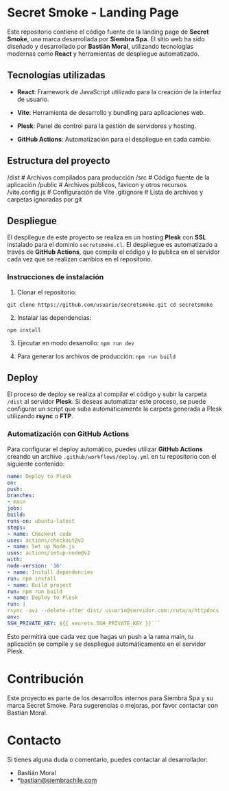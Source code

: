 # Secret Smoke - Landing Page

  

Este repositorio contiene el código fuente de la landing page de **Secret Smoke**, una marca desarrollada por **Siembra Spa**. El sitio web ha sido diseñado y desarrollado por **Bastián Moral**, utilizando tecnologías modernas como **React** y herramientas de despliegue automatizado.

  

## Tecnologías utilizadas

  

-  **React**: Framework de JavaScript utilizado para la creación de la interfaz de usuario.

-  **Vite**: Herramienta de desarrollo y bundling para aplicaciones web.

-  **Plesk**: Panel de control para la gestión de servidores y hosting.

-  **GitHub Actions**: Automatización para el despliegue en cada cambio.



## Estructura del proyecto

  

/dist # Archivos compilados para producción /src # Código fuente de la aplicación /public # Archivos públicos, favicon y otros recursos /vite.config.js # Configuración de Vite .gitignore # Lista de archivos y carpetas ignoradas por git

  

## Despliegue 

El despliegue de este proyecto se realiza en un hosting **Plesk** con **SSL** instalado para el dominio `secretsmoke.cl`. El despliegue es automatizado a través de **GitHub Actions**, que compila el código y lo publica en el servidor cada vez que se realizan cambios en el repositorio.

### Instrucciones de instalación

1. Clonar el repositorio:

```git clone https://github.com/usuario/secretsmoke.git cd secretsmoke```

2. Instalar las dependencias:

```npm install```

3. Ejecutar en modo desarrollo:
```npm run dev```

4. Para generar los archivos de producción:
```npm run build```

## Deploy
El proceso de deploy se realiza al compilar el código y subir la carpeta `/dist` al servidor **Plesk**. Si deseas automatizar este proceso, se puede configurar un script que suba automáticamente la carpeta generada a Plesk utilizando **rsync** o **FTP**.

### Automatización con GitHub Actions
Para configurar el deploy automático, puedes utilizar **GitHub Actions** creando un archivo `.github/workflows/deploy.yml` en tu repositorio con el siguiente contenido:

```yaml
name: Deploy to Plesk
on:
push:
branches:
- main
jobs:
build:
runs-on: ubuntu-latest
steps:
- name: Checkout code
uses: actions/checkout@v2
- name: Set up Node.js
uses: actions/setup-node@v2
with:
node-version: '16'
- name: Install dependencies
run: npm install
- name: Build project
run: npm run build
- name: Deploy to Plesk
run: |
rsync -avz --delete-after dist/ usuario@servidor.com:/ruta/a/httpdocs
env:
SSH_PRIVATE_KEY: ${{ secrets.SSH_PRIVATE_KEY }}```
```
Esto permitirá que cada vez que hagas un push a la rama main, tu aplicación se compile y se despliegue automáticamente en el servidor Plesk.

# Contribución 
Este proyecto es parte de los desarrollos internos para Siembra Spa y su marca Secret Smoke. Para sugerencias o mejoras, por favor contactar con Bastián Moral.
# Contacto
Si tienes alguna duda o comentario, puedes contactar al desarrollador:
* Bastián Moral
* *bastian@siembrachile.com